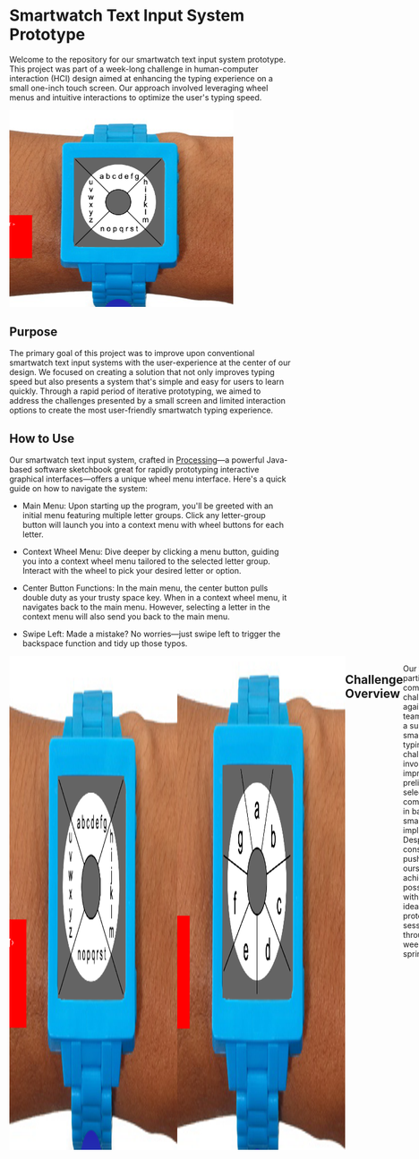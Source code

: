 # Smartwatch Text Input System Prototype

Welcome to the repository for our smartwatch text input system prototype. This project was part of a week-long challenge in human-computer interaction (HCI) design aimed at enhancing the typing experience on a small one-inch touch screen. Our approach involved leveraging wheel menus and intuitive interactions to optimize the user's typing speed.

<div alight="center">
  <img src="readme_imgs/main_menu.png" alt="Main Menu" width="400">
</div>

## Purpose
The primary goal of this project was to improve upon conventional smartwatch text input systems with the user-experience at the center of our design. We focused on creating a solution that not only improves typing speed but also presents a system that's simple and easy for users to learn quickly. Through a rapid period of iterative prototyping, we aimed to address the challenges presented by a small screen and limited interaction options to create the most user-friendly smartwatch typing experience.

## How to Use
Our smartwatch text input system, crafted in [Processing](https://processing.org/)—a powerful Java-based software sketchbook great for rapidly prototyping interactive graphical interfaces—offers a unique wheel menu interface. Here's a quick guide on how to navigate the system:

- Main Menu: Upon starting up the program, you'll be greeted with an initial menu featuring multiple letter groups. Click any letter-group button will launch you into a context menu with wheel buttons for each letter.

- Context Wheel Menu: Dive deeper by clicking a menu button, guiding you into a context wheel menu tailored to the selected letter group. Interact with the wheel to pick your desired letter or option.

- Center Button Functions: In the main menu, the center button pulls double duty as your trusty space key. When in a context wheel menu, it navigates back to the main menu. However, selecting a letter in the context menu will also send you back to the main menu.

- Swipe Left: Made a mistake? No worries—just swipe left to trigger the backspace function and tidy up those typos.

<div style="display: flex; justify-content: space-between; max-width: 800px;">
  <img src="readme_imgs/main_menu.png" alt="Main Menu" width="300">
  <img src="readme_imgs/context_menu.png" alt="Context Wheel Menu" width="300">

## Challenge Overview
Our team participated in a competitive challenge against 30 other teams to create a superior smartwatch typing motif. The challenge involved improving a preliminary letter selection screen commonly found in basic smartwatch implementations. Despite the time constraints, we pushed ourselves to achieve the best possible system with multiple ideation and prototyping sessions throughout our week-long sprint.

## Performance Results
On the final day of the challenge, extensive user testing revealed that our prototype achieved a remarkable average typing speed of 6.32 words per minute. While we may not have secured the top spot, our performance demonstrated a 300% improvement over the initial tests of the preliminary system.

## Key Learnings
Our journey provided valuable insights into smartwatch input design and human-computer interaction. We garnered several ideas for future improvement of our system from our user testing, including but not limited to:

- Accessibility: Prioritize commonly selected characters for easy user access.

- Intuitiveness: Design systems that closely resemble real-life interfaces users are familiar with, such as something more closely in line with the QWERTY keyboard.

- Prediction: Incorporate intelligent word prediction mechanisms to enhance typing speed. Consider leveraging natural language models for more accurate predictions, mitigating any latency issues that may arise from such a complex feature to implement.

## Future Considerations
As we reflect on our experience, we recognize the importance of incorporating user feedback and refining our prototype. Future iterations may explore implementing a QWERTY keyboard or other familiar input systems. Additionally, the integration of advanced word prediction, possibly leveraging natural language models, could further enhance the user experience.

## Conclusion
This project not only pushed the boundaries of smartwatch text input but also deepened our understanding of user-centric design and rapid prototyping. We hope this repository serves as a testament to our dedication to innovation in human-computer interaction. If you'd like to see more about our design process and our initial prototypes, we've included this a [process demo video](https://github.com/zanderruiz/smartwatch-text-input-challenge/blob/master/development_process_demo.mp4) available in this repo. 
